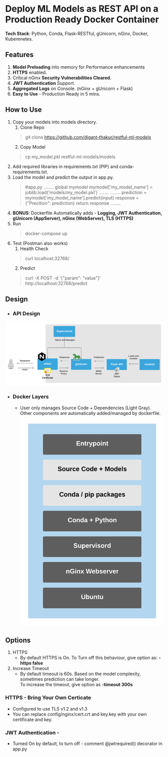 # Deploy ML Models as REST API on a Production Ready Docker Container
**Tech Stack**: Python, Conda, Flask-RESTful, gUnicorn, nGinx, Docker, Kuberenetes.

## Features
1. **Model Preloading** into memory for Performance enhancements
2. **HTTPS** enabled. 
3. Critical nGinx **Security Vulnerabilities Cleared.** 
4. **JWT Authentication** Support.
5. **Aggregated Logs** on Console. (nGinx + gUnicorn + Flask)
6. **Easy to Use** - Production Ready in 5 mins.

## How to Use
1. Copy your models into models directory.
    1. Clone Repo
     >git clone https://github.com/digant-thakur/restful-ml-models
    2. Copy Model
     >cp my_model.pkl restful-ml-models/models
2. Add required libraries in requirements.txt (PIP) and conda-requirements.txt.  
3. Load the model and predict the output in app.py.
    > #app.py
    ........
    global mymodel
    mymodel['my_model_name'] = joblib.load('models/my_model.pkl')
    ........
    ........
    prediction = mymodel['my_model_name'].predict(input)
    response = {"Precition": prediction}
    return response
    ........
4. **BONUS**: Dockerfile Automatically adds - **Logging, JWT Authentication, gUnicorn (AppServer), nGinx (WebServer), TLS (HTTPS)** 
5. Run
    > docker-compose up
6. Test (Postman also works)
    1. Health Check
    > curl localhost:32768/ 
    2. Predict
    > curl -X POST -d '{"param": "value"}' http://localhost:32768/predict

## Design
- ### API Design
![System Design](illustrations/system_design.png#center) 

- ### Docker Layers 
    - User only manages Source Code + Dependencies (Light Gray).<br /> Other components are automatically added/managed by dockerfile.
![Dockerfile Layering](illustrations/container_design.png#center)


## Options
1. HTTPS
    - By default HTTPS is On. To Turn off this behaviour, give option as: **-https false**
2. Increase Timeout
    - By default timeout is 60s. Based on the model complexity, sometimes prediction can take longer.<br /> To increase the timeout, give option as **-timeout 300s**

### HTTPS - Bring Your Own Certicate
- Configured to use TLS v1.2 and v1.3
- You can replace config/nginx/cert.crt and key.key with your own certificate and key.

### JWT Authentication - 
- Turned On by default, to turn off - comment @jwtrequired() decorator in app.py

